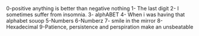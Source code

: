 0-positive anything is better than negative nothing
1- The last digit
2- I sometimes suffer from insomnia.
3- alphABET
4- When i was having that alphabet souop
5-Numbers
6-Numberz
7- smile in the mirror
8-Hexadecimal
9-Patience, persistence and perspiration make  an unsbeatable
